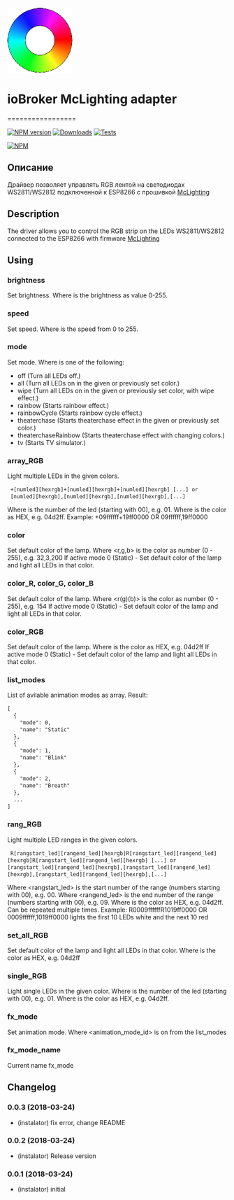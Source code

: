 ![Logo](admin/mclighting.png)
# ioBroker McLighting adapter
=================

[![NPM version](http://img.shields.io/npm/v/iobroker.mclighting.svg)](https://www.npmjs.com/package/iobroker.mclighting)
[![Downloads](https://img.shields.io/npm/dm/iobroker.mclighting.svg)](https://www.npmjs.com/package/iobroker.mclighting)
[![Tests](http://img.shields.io/travis/instalator/ioBroker.mclighting/master.svg)](https://travis-ci.org/instalator/ioBroker.mclighting)

[![NPM](https://nodei.co/npm/iobroker.mclighting.png?downloads=true)](https://nodei.co/npm/iobroker.mclighting/)

## Описание
Драйвер позволяет управлять RGB лентой на светодиодах WS2811/WS2812 подключенной к ESP8266 с прошивкой [McLighting](https://github.com/toblum/McLighting)

## Description
The driver allows you to control the RGB strip on the LEDs WS2811/WS2812 connected to the ESP8266 with firmware [McLighting](https://github.com/toblum/McLighting)

## Using

### brightness
Set brightness.
Where <brightness> is the brightness as value 0-255.
### speed
Set speed.
Where <speed> is the speed from 0 to 255.
### mode
Set mode.
Where <lightmode> is one of the following:
- off (Turn all LEDs off.)
- all (Turn all LEDs on in the given or previously set color.)
- wipe (Turn all LEDs on in the given or previously set color, with wipe effect.)
- rainbow (Starts rainbow effect.)
- rainbowCycle (Starts rainbow cycle effect.)
- theaterchase (Starts theaterchase effect in the given or previously set color.)
- theaterchaseRainbow (Starts theaterchase effect with changing colors.)
- tv (Starts TV simulator.)
### array_RGB
Light multiple LEDs in the given colors.
```
 +[numled][hexrgb]+[numled][hexrgb]+[numled][hexrgb] [...] or 
 [numled][hexrgb],[numled][hexrgb],[numled][hexrgb],[...] 
 ```
Where <numled> is the number of the led (starting with 00), e.g. 01.
Where <hexrgb> is the color as HEX, e.g. 04d2ff.
Example: +09ffffff+19ff0000 OR 09ffffff,19ff0000
### color
Set default color of the lamp.
Where <r,g,b> is the color as number (0 - 255), e.g. 32,3,200
If active mode 0 (Static) - Set default color of the lamp and light all LEDs in that color.
### color_R, color_G, color_B
Set default color of the lamp.
Where <r(g)(b)> is the color as number (0 - 255), e.g. 154
If active mode 0 (Static) - Set default color of the lamp and light all LEDs in that color.
### color_RGB
Set default color of the lamp.
Where <hexrgb> is the color as HEX, e.g. 04d2ff
If active mode 0 (Static) - Set default color of the lamp and light all LEDs in that color.
### list_modes
List of avilable animation modes as array.
Result:
```
[
  {
    "mode": 0,
    "name": "Static"
  },
  {
    "mode": 1,
    "name": "Blink"
  },
  {
    "mode": 2,
    "name": "Breath"
  },
  ...
]
```
### rang_RGB
Light multiple LED ranges in the given colors.
```
 R[rangstart_led][rangend_led][hexrgb]R[rangstart_led][rangend_led][hexrgb]R[rangstart_led][rangend_led][hexrgb] [...] or
[rangstart_led][rangend_led][hexrgb],[rangstart_led][rangend_led][hexrgb],[rangstart_led][rangend_led][hexrgb],[...] 
 ```
Where <rangstart_led> is the start number of the range (numbers starting with 00), e.g. 00.
Where <rangend_led> is the end number of the range (numbers starting with 00), e.g. 09.
Where <hexrgb> is the color as HEX, e.g. 04d2ff.
Can be repeated multiple times.
Example: R0009ffffffR1019ff0000 OR 0009ffffff,1019ff0000 lights the first 10 LEDs white and the next 10 red
### set_all_RGB
Set default color of the lamp and light all LEDs in that color.
Where <hexrgb> is the color as HEX, e.g. 04d2ff
### single_RGB
Light single LEDs in the given color.
Where <numled> is the number of the led (starting with 00), e.g. 01.
Where <hexrgb> is the color as HEX, e.g. 04d2ff.
### fx_mode
Set animation mode.
Where <animation_mode_id> is on from the list_modes
### fx_mode_name
Current name fx_mode
  
## Changelog

### 0.0.3 (2018-03-24)
* (instalator) fix error, change README

### 0.0.2 (2018-03-24)
* (instalator) Release version

### 0.0.1 (2018-03-24)
* (instalator) initial
